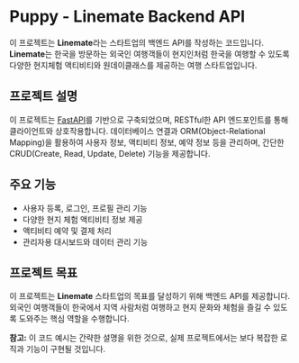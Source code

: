 # Puppy - Linemate Backend API

이 프로젝트는 **Linemate**라는 스타트업의 백엔드 API를 작성하는 코드입니다. **Linemate**는 한국을 방문하는 외국인 여행객들이 현지인처럼 한국을 여행할 수 있도록 다양한 현지체험 액티비티와 원데이클래스를 제공하는 여행 스타트업입니다.

## 프로젝트 설명

이 프로젝트는 [FastAPI](https://fastapi.tiangolo.com/)를 기반으로 구축되었으며, RESTful한 API 엔드포인트를 통해 클라이언트와 상호작용합니다. 데이터베이스 연결과 ORM(Object-Relational Mapping)을 활용하여 사용자 정보, 액티비티 정보, 예약 정보 등을 관리하며, 간단한 CRUD(Create, Read, Update, Delete) 기능을 제공합니다.

## 주요 기능

- 사용자 등록, 로그인, 프로필 관리 기능
- 다양한 현지 체험 액티비티 정보 제공
- 액티비티 예약 및 결제 처리
- 관리자용 대시보드와 데이터 관리 기능


## 프로젝트 목표

이 프로젝트는 **Linemate** 스타트업의 목표를 달성하기 위해 백엔드 API를 제공합니다. 외국인 여행객들이 한국에서 지역 사람처럼 여행하고 현지 문화와 체험을 즐길 수 있도록 도와주는 핵심 역할을 수행합니다.

**참고:** 이 코드 예시는 간략한 설명을 위한 것으로, 실제 프로젝트에서는 보다 복잡한 로직과 기능이 구현될 것입니다.
